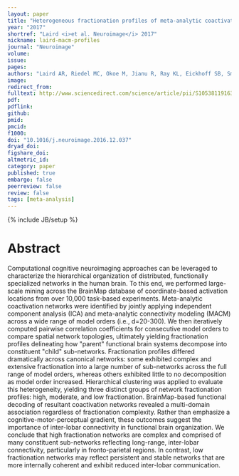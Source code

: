 ```yaml
---
layout: paper
title: "Heterogeneous fractionation profiles of meta-analytic coactivation networks."
year: "2017"
shortref: "Laird <i>et al. Neuroimage</i> 2017"
nickname: laird-macm-profiles
journal: "Neuroimage"
volume:
issue:
pages:
authors: "Laird AR, Riedel MC, Okoe M, Jianu R, Ray KL, Eickhoff SB, Smith SM, Fox PT, Sutherland MT"
image:
redirect_from:
fulltext: http://www.sciencedirect.com/science/article/pii/S1053811916307595?via%3Dihub
pdf:
pdflink:
github:
pmid:
pmcid:
f1000:
doi: "10.1016/j.neuroimage.2016.12.037"
dryad_doi:
figshare_doi:
altmetric_id:
category: paper
published: true
embargo: false
peerreview: false
review: false
tags: [meta-analysis]
---
```

{% include JB/setup %}

# Abstract

Computational cognitive neuroimaging approaches can be leveraged to characterize the hierarchical organization of distributed, functionally specialized networks in the human brain. To this end, we performed large-scale mining across the BrainMap database of coordinate-based activation locations from over 10,000 task-based experiments. Meta-analytic coactivation networks were identified by jointly applying independent component analysis (ICA) and meta-analytic connectivity modeling (MACM) across a wide range of model orders (i.e., d=20-300). We then iteratively computed pairwise correlation coefficients for consecutive model orders to compare spatial network topologies, ultimately yielding fractionation profiles delineating how "parent" functional brain systems decompose into constituent "child" sub-networks. Fractionation profiles differed dramatically across canonical networks: some exhibited complex and extensive fractionation into a large number of sub-networks across the full range of model orders, whereas others exhibited little to no decomposition as model order increased. Hierarchical clustering was applied to evaluate this heterogeneity, yielding three distinct groups of network fractionation profiles: high, moderate, and low fractionation. BrainMap-based functional decoding of resultant coactivation networks revealed a multi-domain association regardless of fractionation complexity. Rather than emphasize a cognitive-motor-perceptual gradient, these outcomes suggest the importance of inter-lobar connectivity in functional brain organization. We conclude that high fractionation networks are complex and comprised of many constituent sub-networks reflecting long-range, inter-lobar connectivity, particularly in fronto-parietal regions. In contrast, low fractionation networks may reflect persistent and stable networks that are more internally coherent and exhibit reduced inter-lobar communication.
